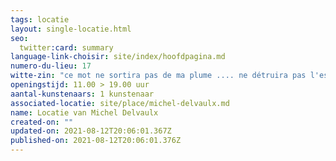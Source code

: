 ```yaml
---
tags: locatie
layout: single-locatie.html
seo:
  twitter:card: summary
language-link-choisir: site/index/hoofdpagina.md
numero-du-lieu: 17
witte-zin: "ce mot ne sortira pas de ma plume .... ne détruira pas l'espace blanc "
openingstijd: 11.00 > 19.00 uur
aantal-kunstenaars: 1 kunstenaar
associated-locatie: site/place/michel-delvaulx.md
name: Locatie van Michel Delvaulx
created-on: ""
updated-on: 2021-08-12T20:06:01.367Z
published-on: 2021-08-12T20:06:01.376Z
---
```

